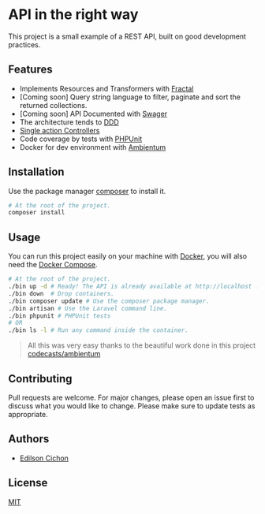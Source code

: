 # API in the right way

This project is a small example of a REST API, built on good development practices.

## Features

* Implements Resources and Transformers with [Fractal](https://fractal.thephpleague.com/)
* [Coming soon] Query string language to filter, paginate and sort the returned collections.
* [Coming soon] API Documented with [Swager](https://swagger.io/docs/)
* The architecture tends to [DDD](https://en.wikipedia.org/wiki/Domain-driven_design)
* [Single action Controllers](https://laravel.com/docs/5.7/controllers#single-action-controllers)
* Code coverage by tests with [PHPUnit](https://phpunit.de/)
* Docker for dev environment with [Ambientum](https://github.com/codecasts/ambientum)


## Installation

Use the package manager [composer](https://getcomposer.org) to install it.

```bash
# At the root of the project.
composer install
```

## Usage

You can run this project easily on your machine with [Docker](https://docs.docker.com/), you will also need the [Docker Compose](https://docs.docker.com/compose/).

```bash
# At the root of the project.
./bin up -d # Ready! The API is already available at http://localhost :)
./bin down  # Drop containers.
./bin composer update # Use the composer package manager.
./bin artisan # Use the Laravel command line.
./bin phpunit # PHPUnit tests
# OR
./bin ls -l # Run any command inside the container.
```

> All this was very easy thanks to the beautiful work done in this project [codecasts/ambientum](https://github.com/codecasts/ambientum)


## Contributing
Pull requests are welcome. For major changes, please open an issue first to discuss what you would like to change.
Please make sure to update tests as appropriate.

## Authors
* [Edilson Cichon](https://github.com/cichondev)

## License
[MIT](https://choosealicense.com/licenses/mit/)
